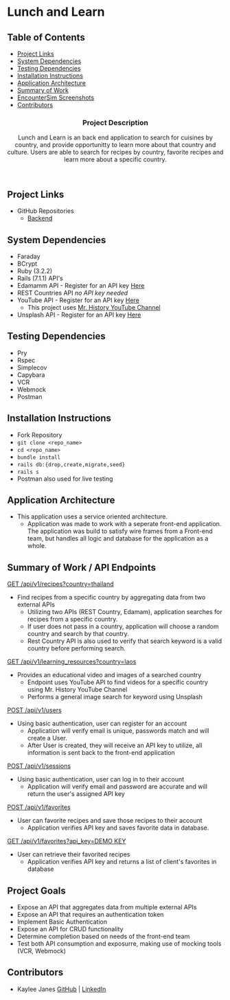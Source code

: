 # Lunch and Learn

## Table of Contents
- [Project Links](#project-links)
- [System Dependencies](#system-dependencies)
- [Testing Dependencies](#testing-dependencies)
- [Installation Instructions](#installation-instructions)
- [Application Architecture](#application-architecture)
- [Summary of Work](#summary-of-work)
- [EncounterSim Screenshots](#encountersim-screenshots)
- [Contributors](#contributors)</br>

<h3 align="center">Project Description</h3>
<p align="center">
Lunch and Learn is an back end application to search for cuisines by country, and provide opportunitty to learn more about that country and culture. Users are able to search for recipes by country, favorite recipes and learn more about a specific country.
</p></br>

## Project Links
- GitHub Repositories
    - [Backend](https://github.com/kbug819/Lunch-and-Learn)

## System Dependencies
- Faraday
- BCrypt
- Ruby (3.2.2) 
- Rails (7.1.1)
API's 
- Edamamm API - Register for an API key [Here](https://developer.edamam.com/edamam-recipe-api)
- REST Countries API *no API key needed*
- YouTube API - Register for an API key [Here](https://developers.google.com/youtube/v3/getting-started)
  - This project uses [Mr. History YouTube Channel](https://www.youtube.com/channel/UCluQ5yInbeAkkeCndNnUhpw)
- Unsplash API - Register for an API key [Here](https://unsplash.com/developers)

## Testing Dependencies
  - Pry
  - Rspec
  - Simplecov
  - Capybara
  - VCR
  - Webmock
  - Postman

## Installation Instructions
 - Fork Repository
 - `git clone <repo_name>`
 - `cd <repo_name>`
 - `bundle install`   
 - `rails db:{drop,create,migrate,seed}`
 - `rails s`
 - Postman also used for live testing

## Application Architecture
- This application uses a service oriented architecture.
    - Application was made to work with a seperate front-end application. The application was build to satisfy wire frames from a Front-end team, but handles all logic and database for the application as a whole.

## Summary of Work / API Endpoints
<u>GET /api/v1/recipes?country=thailand</u>
  - Find recipes from a specific country by aggregating data from two external APIs
    - Utilizing two APIs (REST Country, Edamam), application searches for recipes from a specific country.
    - If user does not pass in a country, application will choose a random country and search by that country.
    - Rest Country API is also used to verify that search keyword is a valid country before performing search.<br>

<u>GET /api/v1/learning_resources?country=laos</u>
  - Provides an educational video and images of a searched country
    - Endpoint uses YouTube API to find videos for a specific country using Mr. History YouTube Channel
    - Performs a general image search for keyword using Unsplash

<u>POST /api/v1/users</u>
  - Using basic authentication, user can register for an account
    - Application will verify email is unique, passwords match and will create a User.
    - After User is created, they will receive an API key to utilize, all information is sent back to the front-end application

<u>POST /api/v1/sessions</u>
  - Using basic authentication, user can log in to their account
    - Application will verify email and password are accurate and will return the user's assigned API key

<u>POST /api/v1/favorites</u>
  - User can favorite recipes and save those recipes to their account
    - Application verifies API key and saves favorite data in database.

<u>GET /api/v1/favorites?api_key=DEMO KEY</u>
  - User can retrieve their favorited recipes
    - Application verifies API key and returns a list of client's favorites in database

## Project Goals
- Expose an API that aggregates data from multiple external APIs
- Expose an API that requires an authentication token
- Implement Basic Authentication
- Expose an API for CRUD functionality
- Determine completion based on needs of the front-end team
- Test both API consumption and exposurre, making use of mocking tools (VCR, Webmock)


## Contributors
- Kaylee Janes [GitHub](https://github.com/kbug819) | [LinkedIn](https://www.linkedin.com/in/kaylee-janes/)

